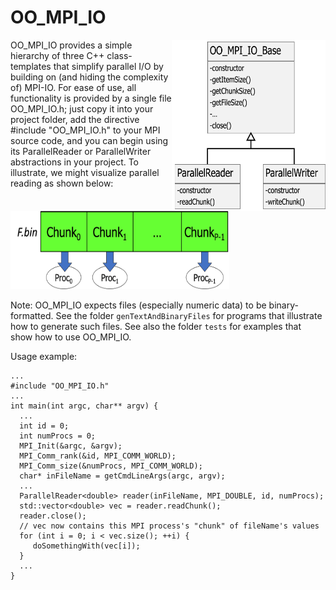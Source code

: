 # OO_MPI_IO

<img align="right" src="/assets/images/OO_MPI_IO.png" alt="The OO_MPI_IO hierarchy" 
      width="246" height="274" >

OO_MPI_IO provides a simple hierarchy of three C++ class-templates that simplify parallel I/O by building on (and hiding the complexity of) MPI-IO. For ease of use, all functionality is provided by a single file OO_MPI_IO.h; just copy it into your project folder, add the directive #include "OO_MPI_IO.h" to your MPI source code, and you can begin using its ParallelReader or ParallelWriter abstractions in your project. To illustrate, we might visualize parallel reading as shown below:

<img src="/assets/images/ParallelInput.png" alt="Reading from a file in parallel" 
      width="350" height="125" >

Note: OO_MPI_IO expects files (especially numeric data) to be binary-formatted. See the folder `genTextAndBinaryFiles` for programs that illustrate how to generate such files. See also the folder `tests` for examples that show how to use OO_MPI_IO.

Usage example:

    ...
    #include "OO_MPI_IO.h"
    ...
    int main(int argc, char** argv) {
      ...
      int id = 0;
      int numProcs = 0;
      MPI_Init(&argc, &argv);
      MPI_Comm_rank(&id, MPI_COMM_WORLD);
      MPI_Comm_size(&numProcs, MPI_COMM_WORLD);
      char* inFileName = getCmdLineArgs(argc, argv);
      ...
      ParallelReader<double> reader(inFileName, MPI_DOUBLE, id, numProcs);
      std::vector<double> vec = reader.readChunk();
      reader.close();
      // vec now contains this MPI process's "chunk" of fileName's values
      for (int i = 0; i < vec.size(); ++i) {
         doSomethingWith(vec[i]);
      }
      ...
    }

